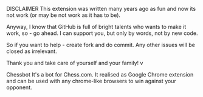 DISCLAIMER
This extension was written many years ago as fun and now its not work (or may be not work as it has to be). 

Anyway, I know that GitHub is full of bright talents who wants to make it work, so - go ahead. I can support you, but only by words, not by new code.

So if you want to help - create fork and do commit. Any other issues will be closed as irrelevant.

Thank you and take care of yourself and your family! v


Chessbot
It's a bot for Chess.com. It realised as Google Chrome extension and can be used with any chrome-like browsers to win against your opponent.
